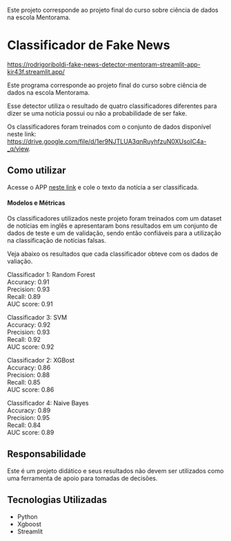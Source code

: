 Este projeto corresponde ao projeto final do curso sobre ciência de dados na escola Mentorama.

# Classificador de Fake News

https://rodrigoriboldi-fake-news-detector-mentoram-streamlit-app-kir43f.streamlit.app/


Este programa corresponde ao projeto final do curso sobre ciência de dados na escola Mentorama.

Esse detector utiliza o resultado de quatro classificadores diferentes para dizer se uma notícia possui ou não a probabilidade de ser fake.

Os classificadores foram treinados com o conjunto de dados disponível neste link: https://drive.google.com/file/d/1er9NJTLUA3qnRuyhfzuN0XUsoIC4a-_q/view.

## Como utilizar 

Acesse o APP [neste link](https://rodrigoriboldi-fake-news-detector-mentoram-streamlit-app-kir43f.streamlit.app/) e cole o texto da notícia a ser classificada.

#### Modelos e Métricas
Os classificadores utilizados neste projeto foram treinados com um dataset de notícias em inglês e apresentaram bons resultados em um conjunto de dados de teste e um de validação, sendo então confiáveis para a utilização na classificação de notícias falsas.

Veja abaixo os resultados que cada classificador obteve com os dados de valiação.

Classificador 1: Random Forest  
Accuracy: 0.91  
Precision: 0.93  
Recall: 0.89   
AUC score: 0.91  
  
Classificador 3: SVM  
Accuracy: 0.92  
Precision: 0.93  
Recall: 0.92  
AUC score: 0.92  
  
Classificador 2: XGBost  
Accuracy: 0.86  
Precision: 0.88  
Recall: 0.85  
AUC score: 0.86  
  
Classificador 4: Naive Bayes  
Accuracy: 0.89  
Precision: 0.95  
Recall: 0.84  
AUC score: 0.89  


## Responsabilidade

Este é um projeto didático e seus resultados não devem ser utilizados como uma ferramenta de apoio para tomadas de decisões.

## Tecnologias Utilizadas

- Python
- Xgboost
- Streamlit
